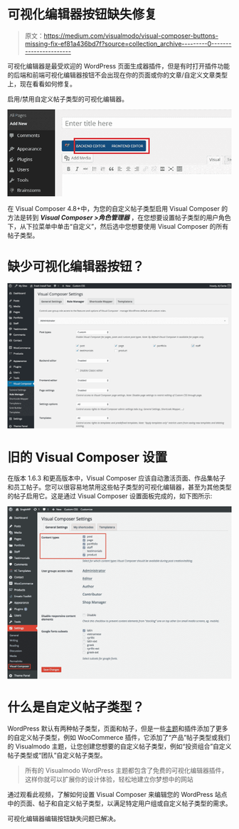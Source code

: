 # 可视化编辑器按钮缺失修复

> 原文：<https://medium.com/visualmodo/visual-composer-buttons-missing-fix-ef81a436bd7f?source=collection_archive---------0----------------------->

可视化编辑器是最受欢迎的 WordPress 页面生成器插件，但是有时打开插件功能的后端和前端可视化编辑器按钮不会出现在你的页面或你的文章/自定义文章类型上，现在看看如何修复。

启用/禁用自定义帖子类型的可视化编辑器。

![](img/01a395dd5542d02f56955b6a2db966ec.png)

在 Visual Composer 4.8+中，为您的自定义帖子类型启用 Visual Composer 的方法是转到 ***Visual Composer >角色管理器*** ，在您想要设置帖子类型的用户角色下，从下拉菜单中单击“自定义”，然后选中您想要使用 Visual Composer 的所有帖子类型。

# 缺少可视化编辑器按钮？

![](img/12a79d8f1a8b3fffbba6af6de2edaeee.png)

# 旧的 Visual Composer 设置

在版本 1.6.3 和更高版本中，Visual Composer 应该自动激活页面、作品集帖子和员工帖子。您可以很容易地禁用这些帖子类型的可视化编辑器，甚至为其他类型的帖子启用它。这是通过 Visual Composer 设置面板完成的，如下图所示:

![](img/89e5366684ec206221a96eb3e6e2b384.png)

# 什么是自定义帖子类型？

WordPress 默认有两种帖子类型，页面和帖子，但是一些[主题](http://www.mojomarketplace.com/item/spark-multipurpose-retina-wordpress-theme)和插件添加了更多的自定义帖子类型，例如 WooCommerce 插件，它添加了“产品”帖子类型或我们的 Visualmodo 主题，让您创建您想要的自定义帖子类型，例如“投资组合”自定义帖子类型或“团队”自定义帖子类型。

> 所有的 Visualmodo WordPress 主题都包含了免费的可视化编辑器插件，这样你就可以扩展你的设计体验，轻松地建立你梦想中的网站

通过观看此视频，了解如何设置 Visual Composer 来编辑您的 WordPress 站点中的页面、帖子和自定义帖子类型，以满足特定用户组或自定义帖子类型的需求。

可视化编辑器编辑按钮缺失问题已解决。
